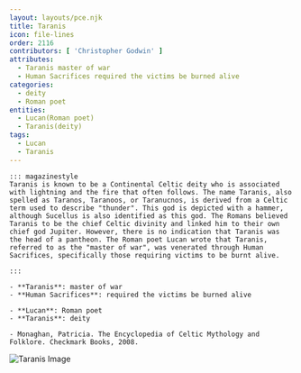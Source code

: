 ```yaml
---
layout: layouts/pce.njk
title: Taranis
icon: file-lines
order: 2116
contributors: [ 'Christopher Godwin' ]
attributes:
  - Taranis master of war
  - Human Sacrifices required the victims be burned alive
categories:
  - deity
  - Roman poet
entities:
  - Lucan(Roman poet)
  - Taranis(deity)
tags:
  - Lucan
  - Taranis
---
```

``` tab [group1:Info]
::: magazinestyle
Taranis is known to be a Continental Celtic deity who is associated with lightning and the fire that often follows. The name Taranis, also spelled as Taranos, Taranoos, or Taranucnos, is derived from a Celtic term used to describe "thunder". This god is depicted with a hammer, although Sucellus is also identified as this god. The Romans believed Taranis to be the chief Celtic divinity and linked him to their own chief god Jupiter. However, there is no indication that Taranis was the head of a pantheon. The Roman poet Lucan wrote that Taranis, referred to as the "master of war", was venerated through Human Sacrifices, specifically those requiring victims to be burnt alive.

:::
```
``` tab [group1:Attributes]
- **Taranis**: master of war
- **Human Sacrifices**: required the victims be burned alive
```
``` tab [group1:Entities]
- **Lucan**: Roman poet
- **Taranis**: deity
```
``` tab [group1:Sources]
- Monaghan, Patricia. The Encyclopedia of Celtic Mythology and Folklore. Checkmark Books, 2008.
```
![Taranis Image](https://upload.wikimedia.org/wikipedia/commons/d/da/Taranis_Jupiter_with_wheel_and_thunderbolt_Le_Chatelet_Gourzon_Haute_Marne.jpg)
